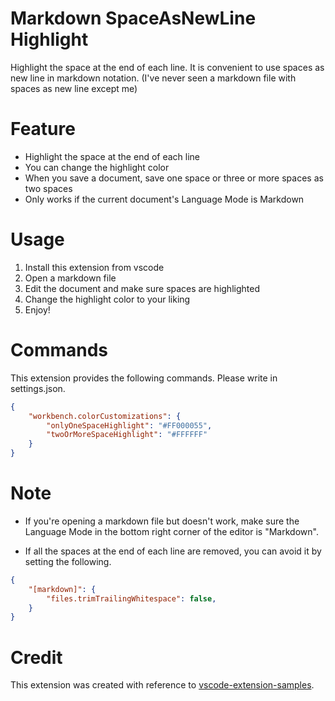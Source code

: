 # Markdown SpaceAsNewLine Highlight
Highlight the space at the end of each line. It is convenient to use spaces as new line in markdown notation. (I've never seen a markdown file with spaces as new line except me)

# Feature
- Highlight the space at the end of each line
- You can change the highlight color
- When you save a document, save one space or three or more spaces as two spaces
- Only works if the current document's Language Mode is Markdown

# Usage
1. Install this extension from vscode
2. Open a markdown file
3. Edit the document and make sure spaces are highlighted
4. Change the highlight color to your liking
5. Enjoy!

# Commands
This extension provides the following commands. Please write in settings.json.
``` json
{
    "workbench.colorCustomizations": {
        "onlyOneSpaceHighlight": "#FF000055",
        "twoOrMoreSpaceHighlight": "#FFFFFF"
    }
}
```

# Note
- If you're opening a markdown file but doesn't work, make sure the Language Mode in the bottom right corner of the editor is "Markdown".

- If all the spaces at the end of each line are removed, you can avoid it by setting the following.
``` json
{
    "[markdown]": {
        "files.trimTrailingWhitespace": false,
    }
}
```


# Credit
This extension was created with reference to [vscode-extension-samples](https://github.com/Microsoft/vscode-extension-samples/tree/master/helloworld-sample, "https://github.com/Microsoft/vscode-extension-samples/tree/master/helloworld-sample").
